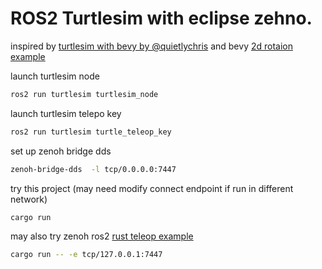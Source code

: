 # ROS2 Turtlesim with eclipse zehno.

inspired by [turtlesim with bevy by @quietlychris](https://github.com/quietlychris/turtlesim) and bevy [2d rotaion example](https://github.com/bevyengine/bevy/blob/main/examples/2d/rotation.rs)

launch turtlesim node
~~~sh
ros2 run turtlesim turtlesim_node
~~~

launch turtlesim telepo key
~~~sh
ros2 run turtlesim turtle_teleop_key
~~~

set up zenoh bridge dds
~~~sh
zenoh-bridge-dds  -l tcp/0.0.0.0:7447
~~~

try this project (may need modify connect endpoint if run in different network)
~~~sh
cargo run 
~~~

may also try zenoh ros2 [rust teleop example](https://github.com/wolfboyyang/zenoh-demos/tree/tokio/ROS2/zenoh-rust-teleop)
~~~sh
cargo run -- -e tcp/127.0.0.1:7447
~~~
